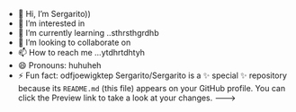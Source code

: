 - 👋 Hi, I’m Sergarito))
- 👀 I’m interested in 
- 🌱 I’m currently learning ..sthrsthgrdhb
- 💞️ I’m looking to collaborate on 
- 📫 How to reach me ...ytdhrtdhtyh
- 😄 Pronouns: huhuheh
- ⚡ Fun fact: odfjoewigktep
Sergarito/Sergarito is a ✨ special ✨ repository because its `README.md` (this file) appears on your GitHub profile.
You can click the Preview link to take a look at your changes.
--->

